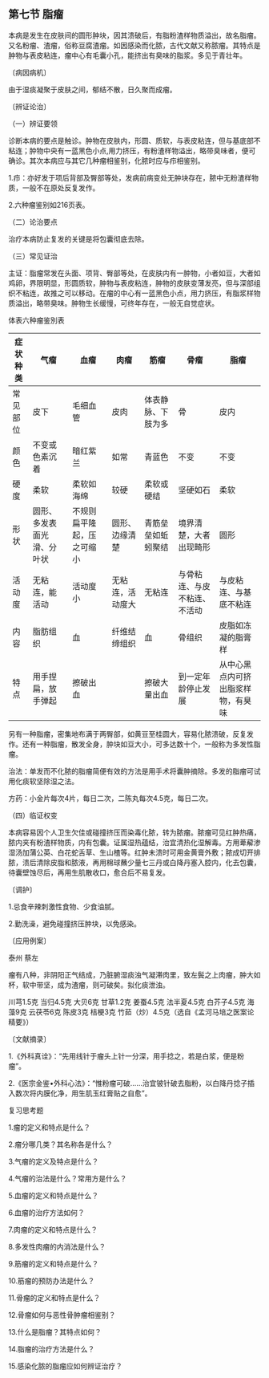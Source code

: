 ## 第七节 脂瘤

本病是发生在皮肤间的圆形肿块，因其溃破后，有脂粉渣样物质溢出，故名脂瘤。又名粉瘤、渣瘤，俗称豆腐渣瘤。如因感染而化脓，古代文献又称脓瘤。其特点是肿物与表皮粘连，瘤中心有毛囊小孔，能挤出有臭味的脂浆。多见于青壮年。

〔病因病机〕

由于湿痰凝聚于皮肤之间，郁结不散，日久聚而成瘤。

〔辨证论治〕

（一）辨证要领

诊断本病的要点是触诊。肿物在皮肤内，形圆、质软，与表皮粘连，但与基底部不粘连；肿物中央有一蓝黑色小点,用力挤压，有粉渣样物溢出，略带臭味者，便可确诊。其次本病应与其它几种瘤相鉴别，化脓时应与疖相鉴别。

1.疖：亦好发于项后背部及臀部等处，发病前病变处无肿块存在，脓中无粉渣样物质，一般不在原处反复发作。

2.六种瘤鉴别如216页表。

（二）论治要点

治疗本病防止复发的关键是将包囊彻底去除。

（三）常见证治

主证：脂瘤常发在头面、项背、臀部等处，在皮肤内有一肿物，小者如豆，大者如鸡卵，界限明显，形圆质软，肿物与表皮粘连，肿物的皮肤变薄发亮，但与深部组织不粘连，故推之可以移动。在瘤的中心有一蓝黑色小点，用力挤压，有脂浆样物质溢出，略带臭味。肿物生长缓慢，可终年存在，一般无自觉症状。

体表六种瘤鉴別表

| 症状种类 | 气瘤                       | 血瘤                       | 肉瘤             | 筋瘤               | 骨瘤                         | 脂瘤                               |
| -------- | -------------------------- | -------------------------- | ---------------- | ------------------ | ---------------------------- | ---------------------------------- |
| 常见部位 | 皮下                       | 毛细血管                   | 皮肉             | 体表静脉、下肢为多 | 骨                           | 皮内                               |
| 颜色     | 不变或色素沉着             | 暗红紫兰                   | 如常             | 青蓝色             | 不变                         | 不变                               |
| 硬度     | 柔软                       | 柔软如海绵                 | 较硬             | 柔软或硬结         | 坚硬如石                     | 柔软                               |
| 形状     | 圆形、多发表面光滑、分叶状 | 不规则扁平隆起，压之可缩小 | 圆形、边缘清楚   | 青筋垒垒如蚯蚓聚结 | 境界清楚，大者出现畸形       | 圆形                               |
| 活动度   | 无粘连，能活动             | 活动度小                   | 无粘连，活动度大 | 无粘连             | 与骨粘连、与皮不粘连、不活动 | 与皮粘连、与基底不粘连             |
| 内容     | 脂肪组织                   | 血                         | 纤维结缔组织     | 血                 | 骨组织                       | 皮脂如冻凝的脂膏样                 |
| 特点     | 用手捏扁，放手弹起         | 擦破出血                   |                  | 擦破大量出血       | 到一定年龄停止发展           | 从中心黑点内可挤出脂浆样物，有臭味 |

另有一种脂瘤，密集地布满于两臀部，如黄豆至桂圆大，容易化脓溃破，反复发作。还有一种脂瘤，散发全身，肿块如豆大小，可多达数十个，一般称为多发性脂瘤。

治法：单发而不化脓的脂瘤简便有效的方法是用手术将囊肿摘除。多发的脂瘤可试用化痰软坚除湿之法。

方药：小金片每次4片，每日二次，二陈丸每次4.5克，每日二次。

（四）临证权变

本病容易因个人卫生欠佳或碰撞挤压而染毒化脓，转为脓瘤。脓瘤可见红肿热痛，脓内夹有粉渣样物质，内有包囊。证属湿热蕴结，治宜清热化湿解毒。方用萆薢渗湿汤加蒲公英、白花蛇舌草、生山楂等。红肿未溃时可用金黄膏外敷；脓成切开排脓，溃后清除皮脂和脓液，再用棉球蘸少量七三丹或白降丹塞入腔内，化去包囊，待囊壁蚀尽后，再用生肌散收口，愈合后不易复发。

〔调护〕

1.忌食辛辣刺激性食物、少食油腻。

2.勤洗澡，避免碰撞挤压肿块，以免感染。

〔应用例案〕

泰州 蔡左

瘤有八种，非阴阳正气结成，乃脏腑湿痰浊气凝滞肉里，致左鬓之上肉瘤，肿大如杯，软中带坚，成为渣瘤，则可破矣。拟化痰泄浊。

川芎1.5克 当归4.5克 大贝6克 甘草1.2克 姜蚕4.5克 法半夏4.5克 白芥子4.5克 海藻9克 云茯苓6克 陈皮3克 桔梗3克 竹茹（炒）4.5克（选自《孟河马培之医案论精要》）

〔文献摘录〕

1.《外科真诠》：“先用线针于瘤头上针一分深，用手捻之，若是白浆，便是粉瘤”。

2.《医宗金鉴•外科心法》：“惟粉瘤可破……治宜铍针破去脂粉，以白降丹捻子插入数次将内膜化净，用生肌玉红膏贴之自愈”。

复习思考题

1.瘤的定义和特点是什么？

2.瘤分哪几类？其名称各是什么？

3.气瘤的定义及特点是什么？

4.气瘤的治法是什么？常用方是什么？

5.血瘤的定义和特点是什么？

6.血瘤的治疗方法如何？

7.肉瘤的定义和特点是什么？

8.多发性肉瘤的内消法是什么？

9.筋瘤的定义和特点是什么？

10.筋瘤的预防办法是什么？

11.骨瘤的定义和特点是什么？

12.骨瘤如何与恶性骨肿瘤相鉴别？

13.什么是脂瘤？其特点如何？

14.脂瘤的治疗方法是什么？

15.感染化脓的脂瘤应如何辨证治疗？